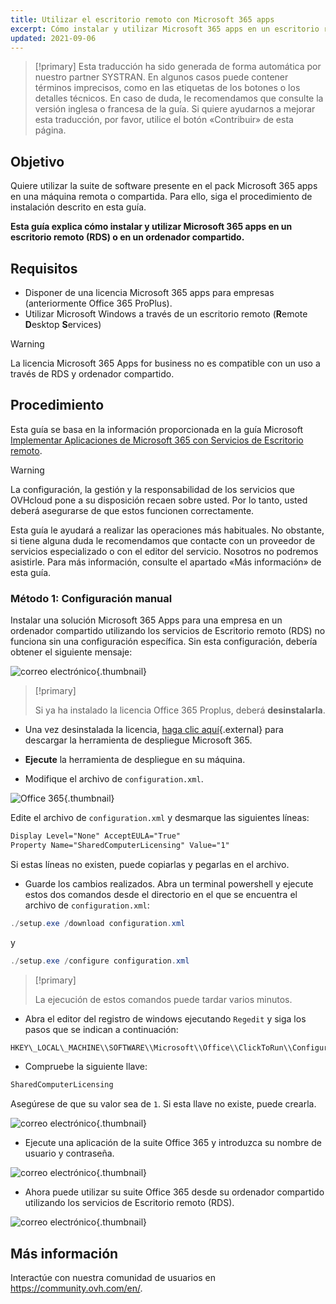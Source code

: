 ```yaml
---
title: Utilizar el escritorio remoto con Microsoft 365 apps
excerpt: Cómo instalar y utilizar Microsoft 365 apps en un escritorio remoto (RDS) o en un ordenador compartido
updated: 2021-09-06
---
```


> [!primary]
> Esta traducción ha sido generada de forma automática por nuestro partner SYSTRAN. En algunos casos puede contener términos imprecisos, como en las etiquetas de los botones o los detalles técnicos. En caso de duda, le recomendamos que consulte la versión inglesa o francesa de la guía. Si quiere ayudarnos a mejorar esta traducción, por favor, utilice el botón «Contribuir» de esta página.
>

## Objetivo

Quiere utilizar la suite de software presente en el pack Microsoft 365 apps en una máquina remota o compartida. Para ello, siga el procedimiento de instalación descrito en esta guía.

**Esta guía explica cómo instalar y utilizar Microsoft 365 apps en un escritorio remoto (RDS) o en un ordenador compartido.**

## Requisitos

- Disponer de una licencia Microsoft 365 apps para empresas (anteriormente Office 365 ProPlus).
- Utilizar Microsoft Windows a través de un escritorio remoto (**R**emote **D**esktop **S**ervices)

> [!warning]
>
> La licencia Microsoft 365 Apps for business no es compatible con un uso a través de RDS y ordenador compartido.
> 

## Procedimiento

Esta guía se basa en la información proporcionada en la guía Microsoft [Implementar Aplicaciones de Microsoft 365 con Servicios de Escritorio remoto](https://docs.microsoft.com/es-es/deployoffice/deploy-microsoft-365-apps-remote-desktop-services).

> [!warning]
>
> La configuración, la gestión y la responsabilidad de los servicios que OVHcloud pone a su disposición recaen sobre usted. Por lo tanto, usted deberá asegurarse de que estos funcionen correctamente.
> 
> Esta guía le ayudará a realizar las operaciones más habituales. No obstante, si tiene alguna duda le recomendamos que contacte con un proveedor de servicios especializado o con el editor del servicio. Nosotros no podremos asistirle. Para más información, consulte el apartado «Más información» de esta guía.
> 

### Método 1: Configuración manual

Instalar una solución Microsoft 365 Apps para una empresa en un ordenador compartido utilizando los servicios de Escritorio remoto (RDS) no funciona sin una configuración específica. Sin esta configuración, debería obtener el siguiente mensaje:

![correo electrónico](images/4717.png){.thumbnail}

> [!primary]
>
> Si ya ha instalado la licencia Office 365 Proplus, deberá **desinstalarla**.
>

- Una vez desinstalada la licencia, [haga clic aquí](https://www.microsoft.com/en-us/download/details.aspx?id=49117){.external} para descargar la herramienta de despliegue Microsoft 365.

- **Ejecute** la herramienta de despliegue en su máquina.

- Modifique el archivo de `configuration.xml`.

![Office 365](images/4720.png){.thumbnail}

Edite el archivo de `configuration.xml` y desmarque las siguientes líneas:

```xml
Display Level="None" AcceptEULA="True"
Property Name="SharedComputerLicensing" Value="1"
```

Si estas líneas no existen, puede copiarlas y pegarlas en el archivo.

- Guarde los cambios realizados. Abra un terminal powershell y ejecute estos dos comandos desde el directorio en el que se encuentra el archivo de `configuration.xml`:

```powershell
./setup.exe /download configuration.xml
```

y

```powershell
./setup.exe /configure configuration.xml
```
> [!primary]
>
> La ejecución de estos comandos puede tardar varios minutos.

- Abra el editor del registro de windows ejecutando `Regedit` y siga los pasos que se indican a continuación:

```powershell
HKEY\_LOCAL\_MACHINE\\SOFTWARE\\Microsoft\\Office\\ClickToRun\\Configuration
```

- Compruebe la siguiente llave:

```powershell
SharedComputerLicensing
```
Asegúrese de que su valor sea de `1`. Si esta llave no existe, puede crearla.

![correo electrónico](images/4723.png){.thumbnail}

- Ejecute una aplicación de la suite Office 365 y introduzca su nombre de usuario y contraseña.

![correo electrónico](images/4724.png){.thumbnail}

- Ahora puede utilizar su suite Office 365 desde su ordenador compartido utilizando los servicios de Escritorio remoto (RDS).

![correo electrónico](images/4726.png){.thumbnail}

## Más información

Interactúe con nuestra comunidad de usuarios en <https://community.ovh.com/en/>.
